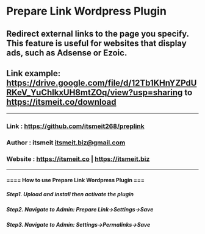 # Prepare Link Wordpress Plugin
## Redirect external links to the page you specify. This feature is useful for websites that display ads, such as Adsense or Ezoic.
## Link example: https://drive.google.com/file/d/12Tb1KHnYZPdURKeV_YuChlkxUH8mtZOq/view?usp=sharing to https://itsmeit.co/download
------------------------------------------------
### Link    : https://github.com/itsmeit268/preplink
### Author  : itsmeit <itsmeit.biz@gmail.com>
### Website : https://itsmeit.co | https://itsmeit.biz
---------------------------------------------------

#### ==== How to use Prepare Link Wordpress Plugin ===
##### Step1. Upload and install then activate the plugin
##### Step2. Navigate to Admin: Prepare Link->Settings->Save
##### Step3. Navigate to Admin: Settings->Permalinks->Save

